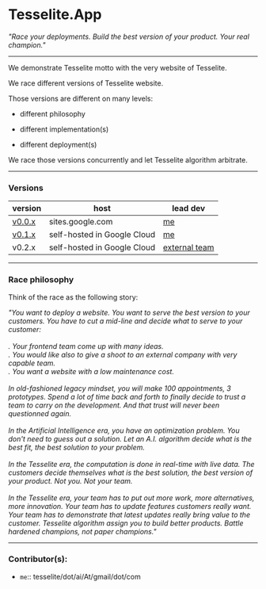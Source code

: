 # Tesselite.App


*"Race your deployments. Build the best version of your product. Your real champion."*

---

We demonstrate Tesselite motto with the very website of Tesselite.

We race different versions of Tesselite website. 

Those versions are different on many levels:

- different philosophy


- different implementation(s)


- different deployment(s)


We race those versions concurrently and let Tesselite algorithm arbitrate.

---
### Versions

| version                                                                                   | host                        | lead dev                       |
|-------------------------------------------------------------------------------------------|-----------------------------|--------------------------------|
| [v0.0.x](https://github.com/tesselite/tesselite.github.io/tree/v0.0.x#sitesgoogle)        | sites.google.com            | [me](#contributors)            |
| [v0.1.x](https://github.com/tesselite/tesselite.github.io/tree/v0.1.x#dockerized-website) | self-hosted in Google Cloud | [me](#contributors)            |
| v0.2.x                                                                                    | self-hosted in Google Cloud | [external team](#contributors) |


---
### Race philosophy

Think of the race as the following story:

*"You want to deploy a website. You want to serve the best version to your customers. You have to cut a mid-line and decide what to serve to your customer:<br><br>
. Your frontend team come up with many ideas. <br>
. You would like also to give a shoot to an external company with very capable team.<br>
. You want a website with a low maintenance cost.<br><br>
In old-fashioned legacy mindset, you will make 100 appointments, 3 prototypes. Spend a lot of time back and forth to finally decide to trust a team to carry on the development. And that trust will never been questionned again.<br><br>
In the Artificial Intelligence era, you have an optimization problem. You don't need to guess out a solution. Let an A.I. algorithm decide what is the best fit, the best solution to your problem.<br><br>
In the Tesselite era, the computation is done in real-time with live data. The customers decide themselves what is the best solution, the best version of your product. Not you. Not your team.<br><br>
In the Tesselite era, your team has to put out more work, more alternatives, more innovation. Your team has to update features customers really want. 
Your team has to demonstrate that latest updates really bring value to the customer. 
Tesselite algorithm assign you to build better products. Battle hardened champions, not paper champions."*


---

### Contributor(s):

* `me`:: tesselite/dot/ai/At/gmail/dot/com
